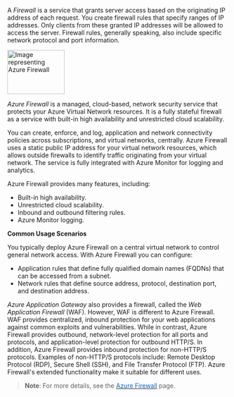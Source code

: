 

A *Firewall* is a service that grants server access based on the originating IP address of each request. You create firewall rules that specify ranges of IP addresses. Only clients from these granted IP addresses will be allowed to access the server. Firewall rules, generally speaking, also include specific network protocol and port information.

<p style="text-align:left;"><img src="../Linked_Image_Files/firewall.png" width="130" height="100" alt="Image representing Azure Firewall"></p>

*Azure Firewall* is a managed, cloud-based, network security service that protects your Azure Virtual Network resources. It is a fully stateful firewall as a service with built-in high availability and unrestricted cloud scalability.

You can create, enforce, and log, application and network connectivity policies across subscriptions, and virtual networks, centrally. Azure Firewall uses a static public IP address for your virtual network resources, which allows outside firewalls to identify traffic originating from your virtual network. The service is fully integrated with Azure Monitor for logging and analytics.

Azure Firewall provides many features, including:

- Built-in high availability.
- Unrestricted cloud scalability.
- Inbound and outbound filtering rules.
- Azure Monitor logging.


**Common Usage Scenarios**

You typically deploy Azure Firewall on a central virtual network to control general network access. With Azure Firewall you can configure:

- Application rules that define fully qualified domain names (FQDNs) that can be accessed from a subnet.
- Network rules that define source address, protocol, destination port, and destination address.




*Azure Application Gateway* also provides a firewall, called the *Web Application Firewall* (WAF). However, WAF is different to Azure Firewall. WAF provides centralized, inbound protection for your web applications against common exploits and vulnerabilities. While in contrast, Azure Firewall provides outbound, network-level protection for all ports and protocols, and application-level protection for outbound HTTP/S. In addition, Azure Firewall provides inbound protection for non-HTTP/S protocols. Examples of non-HTTP/S protocols include: Remote Desktop Protocol (RDP), Secure Shell (SSH), and File Transfer Protocol (FTP). Azure Firewall's extended functionality make it suitable for different uses.




> **Note**: For more details, see the <a href="https://azure.microsoft.com/en-us/services/azure-firewall/" target="_blank"><span style="color: #0066cc;" color="#0066cc"> Azure Firewall</span></a> page.


